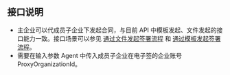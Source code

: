 ## 接口说明
- 主企业可以代成员子企业下发起合同，与目前 API 中模板发起、文件发起的接口能力一致。接口场景可以参见 [通过文件发起签署流程](https://cloud.tencent.com/document/product/1323/78318) 和 [通过模板发起签署流程](https://cloud.tencent.com/document/product/1323/78317)。
- 需要在输入参数 Agent 中传入成员子企业在电子签的企业账号 ProxyOrganizationId。
